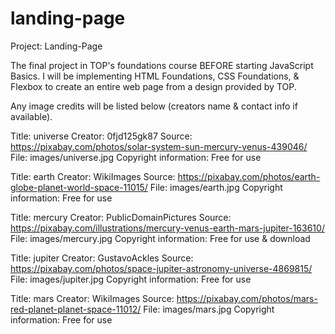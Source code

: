 # landing-page

Project: Landing-Page

The final project in TOP's foundations course BEFORE starting JavaScript Basics.
I will be implementing HTML Foundations, CSS Foundations, & Flexbox to create an entire web page from a design provided by TOP.

Any image credits will be listed below (creators name & contact info if available).

Title: universe
Creator: 0fjd125gk87
Source: https://pixabay.com/photos/solar-system-sun-mercury-venus-439046/
File: images/universe.jpg
Copyright information: Free for use

Title: earth
Creator: WikiImages
Source: https://pixabay.com/photos/earth-globe-planet-world-space-11015/
File: images/earth.jpg
Copyright information: Free for use

Title: mercury
Creator: PublicDomainPictures
Source: https://pixabay.com/illustrations/mercury-venus-earth-mars-jupiter-163610/
File: images/mercury.jpg
Copyright information: Free for use & download

Title: jupiter
Creator: GustavoAckles
Source: https://pixabay.com/photos/space-jupiter-astronomy-universe-4869815/
File: images/jupiter.jpg
Copyright information: Free for use

Title: mars
Creator: WikiImages
Source: https://pixabay.com/photos/mars-red-planet-planet-space-11012/
File: images/mars.jpg
Copyright information: Free for use